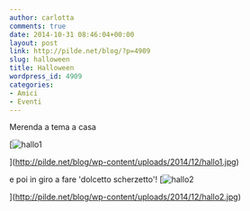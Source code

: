 ```yaml
---
author: carlotta
comments: true
date: 2014-10-31 08:46:04+00:00
layout: post
link: http://pilde.net/blog/?p=4909
slug: halloween
title: Halloween
wordpress_id: 4909
categories:
- Amici
- Eventi
---
```


Merenda a tema a casa

[![hallo1](http://pilde.net/blog/wp-content/uploads/2014/12/hallo1.jpg)


](http://pilde.net/blog/wp-content/uploads/2014/12/hallo1.jpg)


e poi in giro a fare 'dolcetto scherzetto'! [![hallo2](http://pilde.net/blog/wp-content/uploads/2014/12/hallo2.jpg)


](http://pilde.net/blog/wp-content/uploads/2014/12/hallo2.jpg)



